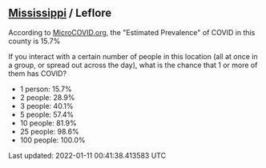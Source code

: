 
## [Mississippi](/united-states/mississippi) / Leflore

According to [MicroCOVID.org](http://microcovid.org),
the "Estimated Prevalence" of COVID in this county is 15.7%

If you interact with a certain number of people in this location
(all at once in a group, or spread out across the day), what is the chance that
1 or more of them has COVID?

- 1 person: 15.7%
- 2 people: 28.9%
- 3 people: 40.1%
- 5 people: 57.4%
- 10 people: 81.9%
- 25 people: 98.6%
- 100 people: 100.0%

Last updated: 2022-01-11 00:41:38.413583 UTC

